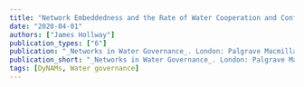 ```yaml
---
title: "Network Embeddedness and the Rate of Water Cooperation and Conflict"
date: "2020-04-01"
authors: ["James Hollway"]
publication_types: ["6"]
publication: "_Networks in Water Governance_. London: Palgrave Macmillan, _pp. 1--29_"
publication_short: "_Networks in Water Governance_. London: Palgrave Macmillan, _pp. 1--29_"
tags: [DyNAMs, Water governance]
---
```

